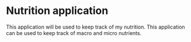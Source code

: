 # Nutrition application
This application will be used to keep track of my nutrition. This application can be used to keep track of macro and micro nutrients. 

